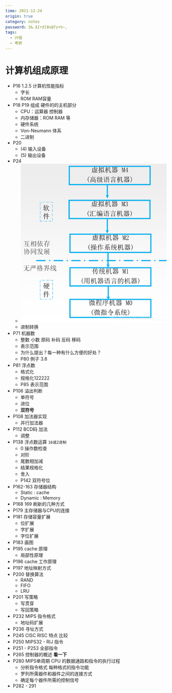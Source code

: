 ```yaml
---
time: 2021-12-24
origin: true
category: notes
password: 3&.$Ird[8v@7z+%~,
tags:
  - 计组
  - 考研
---
```




# 计算机组成原理



- P16 1.2.5 计算机性能指标
  - 字长
  - ROM RAM容量
- P18 P19 组成 硬件的的主机部分
  - CPU：运算器 控制器
  - 内存储器：ROM RAM 等
  - 硬件系统
  - Von-Neumann 体系
  - 二进制
- P20
  - (4) 输入设备
  - (5) 输出设备
- P24
  - ![计算机系统概述—— 工作过程、五级层次结构_starter_____的博客-CSDN博客_现代计算机系统的五级层次结构](main.assets/watermark,type_ZmFuZ3poZW5naGVpdGk,shadow_10,text_aHR0cHM6Ly9ibG9nLmNzZG4ubmV0L3N0YXJ0ZXJfX19fXw==,size_16,color_FFFFFF,t_70.png)
  - 进制转换
- P71 机器数
  - 整数 小数 原码 补码 反码 移码
  - 表示范围
  - 为什么提出？每一种有什么方便的好处？
  - P80 例子 3.8
- P81 浮点数
  - 格式化
  - 规格化122222
  - P85 表示范围
- P106 溢出判断
  - 单符号
  - 进位
  - **双符号**
- P108 加法器实现 
  - 并行加法器
- P112 BCD码 加法
  - 调整
- P138 浮点数运算 `16或2进制`
  - 0 操作数检查
  - 对阶
  - 尾数相加减
  - 结果规格化
  - 舍入
  - P142 双符号位
- P162-163 存储器结构
  - Static : cache
  - Dynamic : Memory
- P168 169  刷新的几种方式
- P179 主存储器与CPU的连接
- P181 存储容量扩展
  - 位扩展
  - 字扩展
  - 字位扩展
- P183 画图
- P195 cache 原理
  - 局部性原理
- P196 cache 工作原理
- P197 地址映射方式
- P200 替换算法
  - RAND
  - FIFO
  - LRU
- P201 写策略
  - 写贯穿
  - 写回策略
- P232 MIPS 指令格式
  - 地址码扩展
- P236 寻址方式
- P245 CISC RISC 特点 比较
- P250  MIPS32 - RIJ 指令 
- P251 - P253 全部指令
- P265 控制器的概述 **看一下**
- P280 MIPS单周期 CPU 的数据通路和指令的执行过程
  - 分析指令格式 每种格式的指令功能
  - 罗列所需器件和器件之间的连接方式
  - 确定每个器件所需的控制信号
- P282 - 291

 
